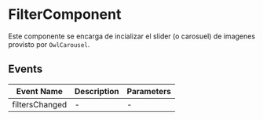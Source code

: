 # FilterComponent

Este componente se encarga de incializar el slider (o carosuel) de imagenes provisto por `OwlCarousel`.

## Events

<!-- @vuese:FilterComponent:events:start -->
|Event Name|Description|Parameters|
|---|---|---|
|filtersChanged|-|-|

<!-- @vuese:FilterComponent:events:end -->


